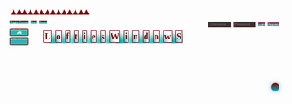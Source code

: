 <html>
<head>
  <link rel="stylesheet" href="https://fonts.googleapis.com/css2?family=UnifrakturMaguntia&display=swap">
  <style>
    header {
      position: relative;
      background-image: url("https://images.unsplash.com/photo-1534447677768-be436bb09401?ixlib=rb-1.2.1&auto=format&fit=750&q=80");
      background-size: cover;
      background-position: center;
      padding: 80px; /* Adjust the padding value as needed */
    }
    #wigz {
      height: 30%;
      display: inline-block;
      align-items: center;
      justify-content: center;
      position: absolute;
      top: 24%;
      left: 38.5%;
      transform: translate(-50%, -50%);
    }
    #wigz .heading {
      font-family: 'UnifrakturMaguntia', cursive;
      font-size: 16px;
      text-align: center;
      position: relative;
      text-shadow: #00b3b3;
      white-space: nowrap;
      overflow: hidden;
      text-overflow: ellipsis;
    }
    #wigz .heading span {
      display: inline-block;
      transition: transform 0.5s ease-in-out, color 0.5s ease-in-out;
      color: #800000;
      border: 1px solid #800000;
      padding: 1px;
      margin: 1px;
      border-radius: 1px;
      box-shadow: 10px 10px 10px #00b3b3;
    }
    #wigz .heading span:hover {
      animation-name: move;
      animation-duration: 2s;
      animation-timing-function: ease-in-out;
      animation-iteration-count: infinite;
      color: yellow;
      background-color: #000;
      transform: rotate(440deg);
      box-shadow: #800000;
    }@keyframes move {
      0% {
        transform: rotate(0) translateX(0);
      }
      50% {
        transform: rotate(180deg) translateX(40px);
      }
      100% {
        transform: rotate(0) translateX(0);
      }
    }
    .leah {
  display: inline-block;
  align-items: center;
  justify-content: center;
  height: 80vh;
  padding: 10px;
  position: absolute;
  top: 5px;
  right: 5px;
}
input[type="text"],
input[type="password"] {
  width: 40px;
  padding: -1px;
  margin-right: 0px;
  border-radius: 0px;
  background-color: #333;
  color: #fff;
  font-family: Arial, sans-serif;
  border: 1px dashed #800000;
  font-size: 6px;
}
input[type="text"]:focus,
input[type="password"]:focus {
  box-shadow: 0 0 3px #00b3b3;
  border: 1px dashed #800000;
}
.button:hover {
  transform: scale(2);
}
.button::before {
  content: "wer dat squeegee!";
  position: fixed;
  top: 18px;
  left: 50%;
  transform: translateX(-50%);
  background-color: #333;
  color: #fff;
  padding: 2px;
  border-radius: 2px;
  visibility: hidden;
  opacity: 0;
  transition: visibility 0s, opacity 0.5s linear;
  font-size: 10px;
  line-height: 1.2;
  z-index: 1000;
  white-space: nowrap;
  border: 1px dashed #800000;
  writing-mode: vertical-lr; /* Displays the text vertically */
  text-orientation: upright; /* Ensures upright orientation of characters */
}
.button:hover::before {
  visibility: visible;
  opacity: 1;
}
    .triangle-container {
      display: flex;
      justify-content: center;
      position: absolute;
      top: 0;
      left: 0;
      right: 340;
    }
    .triangle {
      width: 0;
      height: 0;
      border-left: 5px solid transparent;
      border-right: 5px solid transparent;
      border-bottom: 10px solid #800000; /* Initial color */
      cursor: pointer;
      transition: background-color 0.5s, transform 0.5s;
    }
    .triangle.clicked {
      transform: translateX(200px); /* Adjust the desired distance */
    }
    .triangle:hover {
      background-color: #00b3b3;
    }
    .triangle:hover ~ .triangle {
      background-color: #800000;
    }
    .clock {
      position: absolute;
      top: 10px;
      left: 14px;
      font-size: 7px;
      cursor: pointer;
      color: white;
    }
    .clock {
      position: absolute;
      top: 10px;
      left: 14px;
      font-size: 7px;
      cursor: pointer;
      color: white;
    }
    .timer {
      position: absolute;
      top: 10px;
      left: 49px;
      font-size: 7px;
      color: white;
    }
    .button-container {
      position: absolute;
      top: 10.5px;
      left: 10px;
    }
    .button {
      display: inline-block;
      padding: 0px 0.5px;
      font-size: 5px;
      cursor: pointer;
      background: linear-gradient(to bottom, #800000, #00b3b3);
      color: #ffffff;
      border: none;
      border-radius: 0px;
      margin-right: 0px;
      margin-bottom: 0px;
    }
    .button:hover {
      background-color: #00b3b3;
      animation: pulse 1s infinite;
    }
    @keyframes pulse {
      0% { transform: scale(1); }
      50% { transform: scale(1.1); }
      100% { transform: scale(1); }
    }.nav-item {
  background-color: #30b3b3;
  width: 33px;
  height: 14px;
  color: white;
  text-align: center;
  font-size: 5px;
  font-family: Arial, sans-serif;
  cursor: pointer;
  transition: transform 0.5s, background-color 0.5s;
  overflow: hidden;
  border: 0.5px solid #800000;
  border-radius: 2px;
  box-sizing: border-box;
  margin-bottom: 2px;
  position: absolute;
}
.nav-item:nth-child(1) {
  top: 34px;
  left: 10px;
}
.nav-item:nth-child(2) {
  top: 50px;
  left: 10px;
}
.nav-item:hover:before {
  border-bottom: 2px solid #00b3b3; /* Adjusted border size for mobile devices */
  opacity: 1;
  transform: translate(-50%, -50%) rotate(45deg) scale(1.2);
}
.nav-item.clicked {
      transform: rotateX(360deg) rotateY(360deg) rotateZ(360deg);
    }
    .nav-item:after {
      content: "";
      position: absolute;
      top: 10px;
      left: 10px;
      width: calc(100% - 4px);
      height: calc(100% - 4px);
      opacity: 0;
      border: 1px solid #00b3b3;
      transition: opacity 1.5s;
      pointer-events: none;
      mix-blend-mode: overlay;
    }
    .nav-item span.number {
      z-index: 3;
      color: black;
    }
    .nav-item .text {
  position: absolute;
  top: 14%;
  left: 50%;
  transform: translate(-50%, -50%);
}
.nav-item i {
  font-size: 7px; /* Increased font size for mobile devices */
  position: relative;
  top: 28%;
  left: auto;
  transform: none;
    }
    #planet {
      position: absolute;
      bottom: 14;
      right: 14;
      width: 14px;
      height: 14px;
      border-radius: 50%;
      background: linear-gradient(#800000, #00b3b3);
      cursor: pointer;
      transition: transform 0.3s, right 0.3s, bottom 0.3s;
      box-shadow: 0px 0px 10px rgba(0, 88, 184, 0.5);
      transform-origin: center;
    }
    #planet:hover {
      transform: scale(1.2);
    }
    #popup {
      position: absolute;
      top: calc(100% + 20px);
      left: 50%;
      transform: translateX(-50%);
      width: 140px;
      padding: 1px;
      background: linear-gradient(#800000, #00b3b3);
      color: #ffffff;
      border-radius: 10px;
      opacity: 0;
      pointer-events: none;
      transition: opacity 0.3s, top 0.3s;
      text-align: center;
    }
    #planet:hover + #popup {
      opacity: 1;
      pointer-events: auto;
      top: calc(100% + 10px);
    }
    @media only screen and (max-width: 600px) {
    }
  </style>
</head>
<header>
  <div id="wigz">
    <h1 class="heading">
      <span>L</span>
      <span>o</span>
      <span>f</span>
      <span>t</span>
      <span>i</span>
      <span>e</span>
      <span>s</span>
      <span>W</span>
      <span>i</span>
      <span>n</span>
      <span>d</span>
      <span>o</span>
      <span>w</span>
      <span>S</span>
    </h1>
  </div>
  <div class="leah">
    <div class="header-form">
      <input type="text" id="username" placeholder="Username" required>
      <input type="password" id="password" placeholder="Password" required>
      <button type="submit" id="login-button" class="button">Login</button>
      <button id="register-button" class="button">Register</button>
    </div>
  </div>
  <div class="triangle-container">
    <div class="triangle"></div>
    <div class="triangle"></div>
    <div class="triangle"></div>
    <div class="triangle"></div>
    <div class="triangle"></div>
    <div class="triangle"></div>
    <div class="triangle"></div>
    <div class="triangle"></div>
    <div class="triangle"></div>
    <div class="triangle"></div>
    <div class="triangle"></div>
    <div class="triangle"></div>
    <div class="triangle"></div>
    <div class="triangle"></div>
  </div>
  <div id="clock" class="clock">00:00</div>
  <div id="timer" class="timer">00:00:00</div>
  <div class="button-container">
    <button id="format-toggle" class="button">Toggle Format</button>
    <button id="timer-start" class="button">Start</button>
    <button id="timer-reset" class="button">Reset</button>
  </div>
  <div class="container">
    <div class="nav-item" onclick="handleClick(event)">
      <i class="icon game-icon">&#x1F3AE;</i>
      <span class="text">LoftiesGames</span>
    </div>
    <div class="nav-item" onclick="handleClick(event)">
      <i class="icon video-icon">&#x1F3A5;</i>
      <span class="text">LoftiesVideos</span>
    </div>
  </div>
  <div id="container">
    <div id="planet" onclick="movePlanet()"></div>
    <div id="popup">
      <h2>Wer dat Squeegee</h2>
      <p>In cyberspace, a squeegee hides,
        Find its place, and luck abides.
        A window's gleam, the prize shall be,
        On this webpage, solve and see.</p>
    </div>
  </div>
</header>
<body>
<script>document.getElementById("login-button").addEventListener("click", function() {
      var username = document.getElementById("username").value;
      var password = document.getElementById("password").value;
      // Perform login authentication logic here
      if (username === "admin" && password === "password") {
        alert("Login successful!");
        // Redirect to user dashboard or personalized page
      } else {
        alert("Invalid username or password. Please try again.");
      }
    });
// Redirect to sign up page
    document.getElementById("register-button").addEventListener("click", function() {
      window.location.href = "signup.html"; // Replace with your sign up page URL
    });
const triangles = document.querySelectorAll('.triangle');
triangles.forEach((triangle, index) => {
      triangle.addEventListener('click', () => {
        triangle.classList.toggle('clicked');
      });
    });
function getRandomColor() {
  var letters = "0123456789ABCDEF";
  var color = "#";
  for (var i = 0; i < 6; i++) {
    color += letters[Math.floor(Math.random() * 16)];
  }
  return color;
}
var buttons = document.getElementsByClassName("button");
for (var i = 0; i < buttons.length; i++) {
  buttons[i].addEventListener("mouseover", function() {
    this.style.backgroundColor = getRandomColor();
  });
  buttons[i].addEventListener("mouseout", function() {
    this.style.backgroundColor = "#800000";
  });
}
function getRandomColor() {
      var letters = "0123456789ABCDEF";
      var color = "#";
      for (var i = 0; i < 6; i++) {
        color += letters[Math.floor(Math.random() * 16)];
      }
      return color;
    }
// Get all the buttons with the "button" class
    var buttons = document.getElementsByClassName("button");
// Loop through each button and attach event listeners for mouseover and mouseout
    for (var i = 0; i < buttons.length; i++) {
      buttons[i].addEventListener("mouseover", function() {
        this.style.backgroundColor = getRandomColor();
      });
buttons[i].addEventListener("mouseout", function() {
        this.style.backgroundColor = "#800000"; // Restores the default background color
      });
    }
var clock = document.getElementById("clock");
var timer = document.getElementById("timer");
var formatToggle = document.getElementById("format-toggle");
var timerStart = document.getElementById("timer-start");
var timerReset = document.getElementById("timer-reset");
formatToggle.addEventListener("click", function() {
  clock.classList.toggle("timer");
  timer.classList.toggle("clock");
});
timerStart.addEventListener("click", function() {
  });
timerReset.addEventListener("click", function() {
 });
function updateClock() {
  const clockElement = document.getElementById("clock");
  const date = new Date();
  let hours = date.getHours();
  let minutes = date.getMinutes();
  let ampm = "";
  if (is24HourFormat()) {
    hours = padZero(hours);
  } else {
    hours = convertTo12Hour(hours);
    ampm = hours >= 12 ? "PM" : "AM";
  }
  minutes = padZero(minutes);
  const time = `${hours}:${minutes} ${ampm}`;
  clockElement.textContent = time;
  clockElement.className = "clock";
}
function is24HourFormat() {
  return localStorage.getItem("format") === "24";
}
function toggleFormat() {
  const formatToggle = document.getElementById("format-toggle");
  formatToggle.addEventListener("click", function() {
    const currentFormat = localStorage.getItem("format");
    const newFormat = currentFormat === "24" ? "12" : "24";
    localStorage.setItem("format", newFormat);
    updateClock();
  });
}
function padZero(value) {
  return value.toString().padStart(2, "0");
}
function convertTo12Hour(hours) {
  return hours > 12 ? hours - 12 : hours;
}
let timerInterval;
let timerSeconds = 0;
function startTimer() {
  const timerElement = document.getElementById("timer");
  const timerStartButton = document.getElementById("timer-start");
  const timerResetButton = document.getElementById("timer-reset");
  timerStartButton.addEventListener("click", function() {
    if (timerInterval) {
      clearInterval(timerInterval);
      timerInterval = null;
      timerStartButton.textContent = "Start";
    } else {
      timerInterval = setInterval(function() {
        timerSeconds++;
        const hours = Math.floor(timerSeconds / 3600);
        const minutes = Math.floor((timerSeconds % 3600) / 60);
        const seconds = timerSeconds % 60;
        const time = `${padZero(hours)}:${padZero(minutes)}:${padZero(seconds)}`;
        timerElement.textContent = time;
      }, 1000);
      timerStartButton.textContent = "Pause";
    }
  });
  timerResetButton.addEventListener("click", function() {
    clearInterval(timerInterval);
    timerInterval = null;
    timerSeconds = 0;
    timerElement.textContent = "00:00:00";
    timerStartButton.textContent = "Start";
  });
}
function initializeClock() {
    localStorage.removeItem('format');
  updateClock();
  toggleFormat();
  startTimer();
}
initializeClock();
 var clickCount = 0;
function handleClick(event) {
      event.stopPropagation();
      clickCount++;
      var navItem = event.target.closest('.nav-item');
      var number = document.createElement('span');
      switch (clickCount) {
        case 1: number.textContent = 'Games'; break;
        case 2: number.textContent = 'Are'; break;
        case 3: number.textContent = 'Coming'; break;
        case 4: number.textContent = 'Soon'; break;
        case 5: number.textContent = 'I Hope'; break;
        default: number.textContent = clickCount; break;
      }
      number.className = 'number';
      navItem.innerHTML = '';
      navItem.appendChild(document.createElement('i')).className = 'icon';
      navItem.appendChild(number);
      animateNavItem(navItem);
      if (clickCount >= 5) window.location.href = "https://example.com";
    }
function animateNavItem(navItem) {
      navItem.classList.add('clicked');
      setTimeout(function() {
        navItem.classList.remove('clicked');
      }, 500);
    }
    function getRandomColor() {
      var letters = "0123456789ABCDEF";
      var color = "#";
      for (var i = 0; i < 6; i++) {
        color += letters[Math.floor(Math.random() * 16)];
      }
      return color;
    }
    function movePlanet() {
      var planet = document.getElementById("planet");
      var currentPosition = parseInt(planet.style.left) || 0;
      var newPosition = currentPosition + 10;
      planet.style.left = newPosition + "px";
    }
    function getRandomPosition() {
      var headerWidth = document.querySelector('header').offsetWidth;
      var planetWidth = 50;
      var maxLeft = headerWidth - planetWidth;
      var randomLeft = Math.floor(Math.random() * maxLeft);
      return { left: randomLeft };
    }
    window.onload = function() {
      var planet = document.getElementById("planet");
      var popup = document.getElementById("popup");
      planet.style.backgroundColor = getRandomColor();
      var position = getRandomPosition();
      planet.style.right = position.right + "px";
      planet.style.bottom = position.bottom + "px";
      planet.onclick = function() {
        movePlanet();
        planet.style.backgroundColor = getRandomColor();
      };
    };
</script>
</body>
</html>